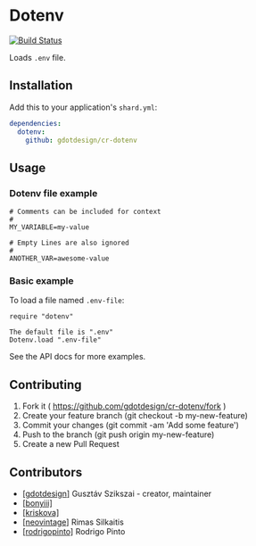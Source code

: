 # Dotenv

[![Build Status](https://travis-ci.org/gdotdesign/cr-dotenv.svg?branch=master)](https://travis-ci.org/gdotdesign/cr-dotenv)

Loads `.env` file.

## Installation

Add this to your application's `shard.yml`:

```yaml
dependencies:
  dotenv:
    github: gdotdesign/cr-dotenv
```

## Usage

### Dotenv file example

```
# Comments can be included for context
#
MY_VARIABLE=my-value

# Empty Lines are also ignored
#
ANOTHER_VAR=awesome-value
```

### Basic example

To load a file named `.env-file`:

```crystal
require "dotenv"

The default file is ".env"
Dotenv.load ".env-file"
```

See the API docs for more examples.

## Contributing

1. Fork it ( https://github.com/gdotdesign/cr-dotenv/fork )
2. Create your feature branch (git checkout -b my-new-feature)
3. Commit your changes (git commit -am 'Add some feature')
4. Push to the branch (git push origin my-new-feature)
5. Create a new Pull Request

## Contributors

- [[gdotdesign]](https://github.com/[gdotdesign]) Gusztáv Szikszai - creator, maintainer
- [[bonyiii]](https://github.com/[bonyiii])
- [[kriskova]](https://github.com/kriskova)
- [[neovintage]](https://github.com/[neovintage]) Rimas Silkaitis
- [[rodrigopinto]](https://github.com/[rodrigopinto]) Rodrigo Pinto
